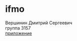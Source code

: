 # ifmo
Вершинин Дмитрий Сергеевич<br>
группа 3157 <br>
<a href="http://silenceponda.appspot.com/">приложение</a>
